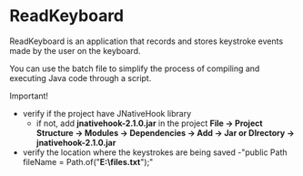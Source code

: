 # ReadKeyboard

ReadKeyboard is an application that records and stores keystroke events made by the user on the keyboard.

You can use the batch file to simplify the process of compiling and executing Java code through a script.

Important! 
- verify if the project have JNativeHook library
    - if not, add **jnativehook-2.1.0.jar** in the project
        **File -> Project Structure -> Modules -> Dependencies -> Add -> Jar or DIrectory -> jnativehook-2.1.0.jar**
- verify the location where the keystrokes are being saved
    -"public Path fileName = Path.of("**E:\\files.txt**");"
